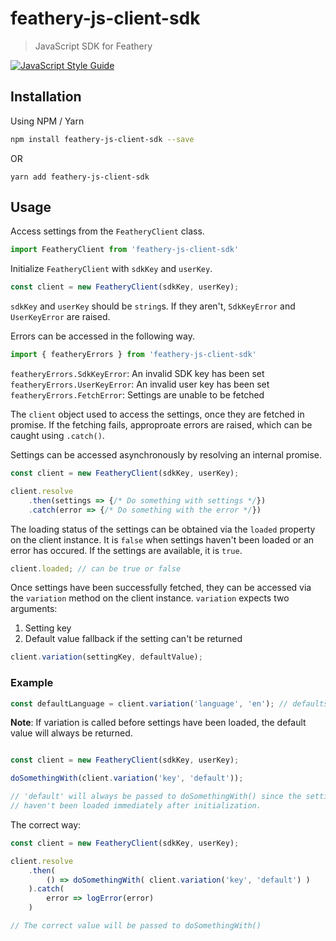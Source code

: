 # feathery-js-client-sdk

> JavaScript SDK for Feathery

[![JavaScript Style Guide](https://img.shields.io/badge/code_style-standard-brightgreen.svg)](https://standardjs.com)

## Installation

Using NPM / Yarn

```bash
npm install feathery-js-client-sdk --save
```
OR
```
yarn add feathery-js-client-sdk
```

## Usage

Access settings from the `FeatheryClient` class.

```JavaScript
import FeatheryClient from 'feathery-js-client-sdk'
```

Initialize `FeatheryClient` with `sdkKey` and `userKey`.

```JavaScript
const client = new FeatheryClient(sdkKey, userKey);
```

`sdkKey` and `userKey` should be `string`s.
If they aren't, `SdkKeyError` and `UserKeyError` are raised.

Errors can be accessed in the following way.

```JavaScript
import { featheryErrors } from 'feathery-js-client-sdk'
```

`featheryErrors.SdkKeyError`: An invalid SDK key has been set\
`featheryErrors.UserKeyError`: An invalid user key has been set\
`featheryErrors.FetchError`: Settings are unable to be fetched

The `client` object  used to access the settings, once they are fetched in promise. If the fetching fails, approproate errors are raised, which can be caught using `.catch()`.

Settings can be accessed asynchronously by resolving an internal promise.
```JavaScript
const client = new FeatheryClient(sdkKey, userKey);

client.resolve
    .then(settings => {/* Do something with settings */})
    .catch(error => {/* Do something with the error */})
```

The loading status of the settings can be obtained via the `loaded` property on the client instance. It is `false` when settings haven't been loaded or an error has occured. If the settings are available, it is `true`.

```JavaScript
client.loaded; // can be true or false
```

Once settings have been successfully fetched, they can be accessed via the `variation` method on the client instance.
`variation` expects two arguments:

1. Setting key
2. Default value fallback if the setting can't be returned

```JavaScript
client.variation(settingKey, defaultValue);
```

### Example

```JavaScript
const defaultLanguage = client.variation('language', 'en'); // defaults to English
```

**Note**: If variation is called before settings have been loaded, the default value will always be returned.

```JavaScript

const client = new FeatheryClient(sdkKey, userKey);

doSomethingWith(client.variation('key', 'default'));

// 'default' will always be passed to doSomethingWith() since the settings
// haven't been loaded immediately after initialization.
```

The correct way:

```JavaScript
const client = new FeatheryClient(sdkKey, userKey);

client.resolve
    .then(
        () => doSomethingWith( client.variation('key', 'default') )
    ).catch(
        error => logError(error)
    )

// The correct value will be passed to doSomethingWith()
```

